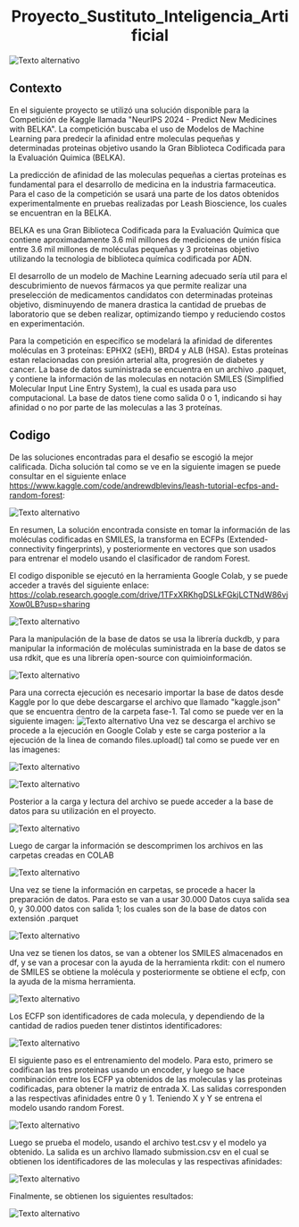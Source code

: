 <h1 align="center"> Proyecto_Sustituto_Inteligencia_Artificial </h1>

![Texto alternativo](images/Recurso_Kaggle.jpg)
## Contexto

En el siguiente proyecto se utilizó una solución disponible para la Competición de Kaggle llamada "NeurIPS 2024 - Predict New Medicines with BELKA". La competición buscaba el uso de Modelos de Machine Learning para predecir la afinidad entre moleculas pequeñas y determinadas proteinas objetivo usando la Gran Biblioteca Codificada para la Evaluación Quimica (BELKA).

La predicción de afinidad de las moleculas pequeñas a ciertas proteínas es fundamental para el desarrollo de medicina en la industria farmaceutica. Para el caso de la competición se usará una parte de los datos obtenidos experimentalmente en pruebas realizadas por Leash Bioscience, los cuales se encuentran en la BELKA.

BELKA es una Gran Biblioteca Codificada para la Evaluación Química que contiene aproximadamente 3.6 mil millones de mediciones de unión física entre 3.6 mil millones de moléculas pequeñas y 3 proteinas objetivo utilizando la tecnologia de biblioteca química codificada por ADN. 

El desarrollo de un modelo de Machine Learning adecuado sería util para el descubrimiento de nuevos fármacos ya que permite realizar una preselección de medicamentos candidatos con determinadas proteinas objetivo, disminuyendo de manera drastica la cantidad de pruebas de laboratorio que se deben realizar, optimizando tiempo y reduciendo costos en experimentación.

Para la competición en específico se modelará la afinidad de diferentes moléculas en 3 proteínas: EPHX2 (sEH), BRD4 y ALB (HSA). Estas proteínas estan relacionadas con presión arterial alta, progresión de diabetes y cancer. La base de datos suministrada se encuentra en un archivo .paquet, y contiene la información de las moleculas en notación SMILES (Simplified Molecular Input Line Entry System), la cual es usada para uso computacional. La base de datos tiene como salida 0 o 1, indicando si hay afinidad o no por parte de las moleculas a las 3 proteínas.

## Codigo

De las soluciones encontradas para el desafio se escogió la mejor calificada. Dicha solución tal como se ve en la siguiente imagen se puede consultar en el siguiente enlace https://www.kaggle.com/code/andrewdblevins/leash-tutorial-ecfps-and-random-forest: 

![Texto alternativo](images/Code_Kaggle.jpg)

En resumen, La solución encontrada consiste en tomar la información de las moléculas codificadas en SMILES, la transforma en ECFPs (Extended-connectivity fingerprints), y posteriormente en vectores que son usados para entrenar el modelo usando el clasificador de random Forest. 

El codigo disponible se ejecutó en la herramienta Google Colab, y se puede acceder a través del siguiente enlace: https://colab.research.google.com/drive/1TFxXRKhgDSLkFGkjLCTNdW86vjXow0LB?usp=sharing

![Texto alternativo](images/Recorte_Colab.jpg)

Para la manipulación de la base de datos se usa la librería duckdb, y para manipular la información de moléculas suministrada en la base de datos se usa rdkit, que es una librería open-source con quimioinformación.

![Texto alternativo](images/Librerias_Iniciales.png)

Para una correcta ejecución es necesario importar la base de datos desde Kaggle por lo que debe descargarse el archivo que llamado "kaggle.json" que se encuentra dentro de la carpeta fase-1. Tal como se puede ver en la siguiente imagen: 
![Texto alternativo](images/Recorte_Token.jpg)
Una vez se descarga el archivo se procede a la ejecución en Google Colab y este se carga posterior a la ejecución de la linea de comando files.upload() tal como se puede ver en las imagenes:

![Texto alternativo](images/Cargar_Archivo.jpg)

![Texto alternativo](images/Carga_Kaggle.jpg)

Posterior a la carga y lectura del archivo se puede acceder a la base de datos para su utilización en el proyecto.

![Texto alternativo](images/Archivo_Cargado.jpg)

Luego de cargar la información se descomprimen los archivos en las carpetas creadas en COLAB

![Texto alternativo](images/Base_Datos.png)

Una vez se tiene la información en carpetas, se procede a hacer la preparación de datos. Para esto se van a usar 30.000 Datos cuya salida sea 0, y 30.000 datos con salida 1; los cuales son de la base de datos con extensión .parquet

![Texto alternativo](images/TomaDatos.png)

Una vez se tienen los datos, se van a obtener los SMILES almacenados en df, y se van a procesar con la ayuda de la herramienta rkdit: con el numero de SMILES se obtiene la molécula y posteriormente se obtiene el ecfp, con la ayuda de la misma herramienta.

![Texto alternativo](images/MoleculaToECFP.png)

Los ECFP son identificadores de cada molecula, y dependiendo de la cantidad de radios pueden tener distintos identificadores:

![Texto alternativo](images/ECFP.png)

El siguiente paso es el entrenamiento del modelo. Para esto, primero se codifican las tres proteinas usando un encoder, y luego se hace combinación entre los ECFP ya obtenidos de las moleculas y las proteinas codificadas, para obtener la matriz de entrada X. Las salidas corresponden a las respectivas afinidades entre 0 y 1. Teniendo X y Y se entrena el modelo usando random Forest.

![Texto alternativo](images/ModeloEntrenamiento.png)

Luego se prueba el modelo, usando el archivo test.csv y el modelo ya obtenido. La salida es un archivo llamado submission.csv en el cual se obtienen los identificadores de las moleculas y las respectivas afinidades:

![Texto alternativo](images/Prueba.png)

Finalmente, se obtienen los siguientes resultados:

![Texto alternativo](images/Resultados.png)
